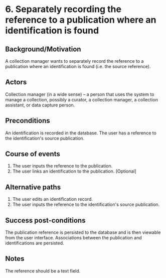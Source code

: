 # 6. Separately recording the reference to a publication where an identification is found

## Background/Motivation
A collection manager wants to separately record the reference to a publication where an identification is found (i.e. the source reference).

## Actors
Collection manager (in a wide sense) – a person that uses the system to manage a collection, possibly a curator, a collection manager, a collection assistant, or data capture person.

## Preconditions
An identification is recorded in the database. The user has a reference to the identification's source publication.

## Course of events
  1. The user inputs the reference to the publication.
  2. The user links an identification to the publication. [Optional]

## Alternative paths
  1. The user edits an identification record.
  2. The user inputs the reference to the identification's source publication. 

## Success post-conditions
The publication reference is persisted to the database and is then viewable from the user interface. Associations between the publication and identifications are persisted.

## Notes
The reference should be a text field.